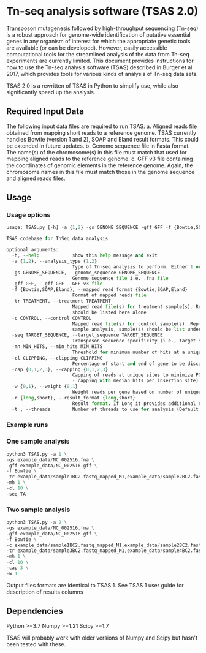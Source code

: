 # Tn-seq analysis software (TSAS 2.0)

Transposon mutagenesis followed by high-throughput sequencing (Tn-seq) is a robust approach for genome-wide identification of putative essential genes in any organism of interest for which the appropriate genetic tools are available (or can be developed). However, easily accessible computational tools for the streamlined analysis of the data from Tn-seq experiments are currently limited.
This document provides instructions for how to use the Tn-seq analysis software (TSAS) described in Burger et al. 2017, which provides tools for various kinds of analysis of Tn-seq data sets. 

TSAS 2.0 is a rewritten of TSAS in Python to simplify use, while also significantly speed up the analysis.

## Required Input Data
The following input data files are required to run TSAS:
a.	Aligned reads file obtained from mapping short reads to a reference genome. TSAS currently handles Bowtie (version 1 and 2), SOAP and Eland result formats. This could be extended in future updates.
b.	Genome sequence file in Fasta format. The name(s) of the chromosome(s) in this file must match that used for mapping aligned reads to the reference genome.
c.	GFF v3 file containing the coordinates of genomic elements in the reference genome. Again, the chromosome names in this file must match those in the genome sequence and aligned reads files.

## Usage

### Usage options

```python
usage: TSAS.py [-h] -a {1,2} -gs GENOME_SEQUENCE -gff GFF -f {Bowtie,SOAP,Eland} -tr TREATMENT [-c CONTROL] [-seq TARGET_SEQUENCE] [-mh MIN_HITS] [-cl CLIPPING] [-cap {0,1,2,3}] [-w {0,1}] [-r {long,short}] [-t]

TSAS codebase for TnSeq data analysis

optional arguments:
  -h, --help            show this help message and exit
  -a {1,2}, --analysis_type {1,2}
                        Type of Tn-seq analysis to perform. Either 1 or 2 sample analysis (Default = 1)
  -gs GENOME_SEQUENCE, --genome_sequence GENOME_SEQUENCE
                        Genome sequence file i.e. .fna file
  -gff GFF, --gff GFF   GFF v3 file
  -f {Bowtie,SOAP,Eland}, --mapped_read_format {Bowtie,SOAP,Eland}
                        Format of mapped reads file
  -tr TREATMENT, --treatment TREATMENT
                        Mapped read file(s) for treatment sample(s). Replicates provided as comma separated string with no spaces. If replicate samples are provided, analysis will average over the replicates. For 1-sample analysis, samples  
                        should be listed here alone
  -c CONTROL, --control CONTROL
                        Mapped read file(s) for control sample(s). Replicates provided as comma separated string with no spaces. This parameter is only used with two sample analysis and will be ignored by one-sample analysis. For a one-     
                        sample analysis, sample(s) should be list under Treatment. If replicate samples are provided, analysis will average over the replicates
  -seq TARGET_SEQUENCE, --target_sequence TARGET_SEQUENCE
                        Transposon sequence specificity (i.e., target sequence of transpson e.g., TA for Mariner transpons). Leave blank from random transposons like Tn5.
  -mh MIN_HITS, --min_hits MIN_HITS
                        Threshold for minimum number of hits at a unique insertion site for it to be considered a true site. Default = 1
  -cl CLIPPING, --clipping CLIPPING
                        Percentage of start and end of gene to be discarded when determining essentiality (e.g., a value of 5 equals 5 percent to be ignored @ start and @ end). Default = 0
  -cap {0,1,2,3}, --capping {0,1,2,3}
                        Capping of reads at unique sites to minimize PCR/sequencing bias (0 - no capping; or 1 - capping with average hits per insertion site + 2 st. dev. (default); or 2 - capping with average hits per insertion site; or 3  
                        - capping with median hits per insertion site). This parameter is only relevant to 2 sample analysis
  -w {0,1}, --weight {0,1}
                        Weight reads per gene based on number of unique insertions in a gene (total hits*(unique hits per gene/average unique hits per gene)) 0 - No weights 1 - Weights used (- only relevant to 2 sample analysis)
  -r {long,short}, --result_format {long,short}
                        Result format. If Long it provides additional columns for capped and weighted reads, as well as unadjusted pvalues)
  -t , --threads        Number of threads to use for analysis (Default = no of available cpus)
```

### Example runs

### One sample analysis 
```python
python3 TSAS.py -a 1 \
-gs example_data/NC_002516.fna \
-gff example_data/NC_002516.gff \
-f Bowtie \
-tr example_data/sample1BC2.fastq_mapped_M1,example_data/sample2BC2.fastq_mapped_M1 \
-mh 1 \
-cl 10 \
-seq TA
```

### Two sample analysis
```python
python3 TSAS.py -a 2 \
-gs example_data/NC_002516.fna \
-gff example_data/NC_002516.gff \
-f Bowtie \
-c example_data/sample1BC2.fastq_mapped_M1,example_data/sample2BC2.fastq_mapped_M1 \
-tr example_data/sample3BC2.fastq_mapped_M1,example_data/sample4BC2.fastq_mapped_M1 \
-mh 1 \
-cl 10 \
-cap 3 \
-w 1
```

Output files formats are identical to TSAS 1. See TSAS 1 user guide for description of results columns

## Dependencies

Python >=3.7
Numpy >=1.21
Scipy >=1.7

TSAS will probably work with older versions of Numpy and Scipy but hasn't been tested with these.

